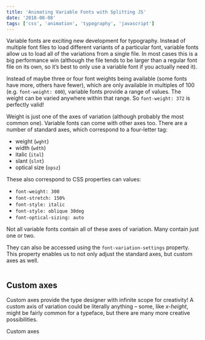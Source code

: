 ```yaml
---
title: 'Animating Variable Fonts with Splitting JS'
date: '2018-08-08'
tags: ['css', 'animation', 'typography', 'javascript']
---
```


Variable fonts are exciting new development for typography. Instead of multiple font files to load different variants of a particular font, variable fonts allow us to load all of the variations from a single file. In most cases this is a big performance win (although the file tends to be larger than a regular font file on its own, so it’s best to only use a variable font if you actually need it).

Instead of maybe three or four font weights being available (some fonts have more, others have fewer), which are only available in multiples of 100 (e.g. `font-weight: 600`), variable fonts provide a range of values. The weight can be varied anywhere within that range. So `font-weight: 372` is perfectly valid!

Weight is just one of the axes of variation (although probably the most common one). Variable fonts can come with other axes too. There are a number of standard axes, which correspond to a four-letter tag:

- weight (`wght`)
- width (`wdth`)
- italic (`ital`)
- slant (`slnt`)
- optical size (`opsz`)

These also correspond to CSS properties can values:

- `font-weight: 300`
- `font-stretch: 150%`
- `font-style: italic`
- `font-style: oblique 30deg`
- `font-optical-sizing: auto`

Not all variable fonts contain all of these axes of variation. Many contain just one or two.

They can also be accessed using the `font-variation-settings` property. This property enables us to not only adjust the standard axes, but custom axes as well.

```css
```

## Custom axes

Custom axes provide the type designer with infinite scope for creativity! A custom axis of variation could be literally anything – some, like _x-height_, might be fairly common for a typeface, but there are many more creative possibilities.

Custom axes
